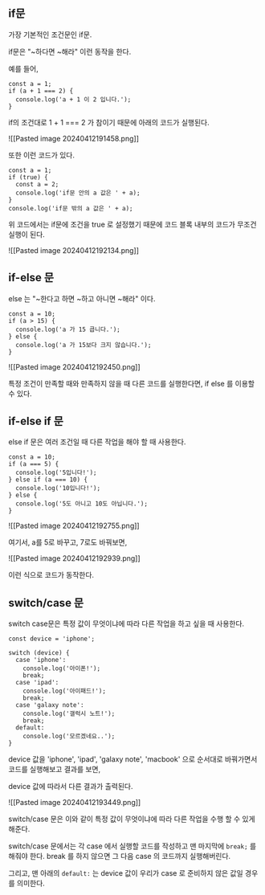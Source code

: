 
## if문

가장 기본적인 조건문인 if문.

if문은 "~하다면 ~해라" 이런 동작을 한다.

예를 들어,

```
const a = 1;
if (a + 1 === 2) {
  console.log('a + 1 이 2 입니다.');
}
```

if의 조건대로 1 + 1 === 2 가 참이기 때문에 아래의 코드가 실행된다.

![[Pasted image 20240412191458.png]]

또한 이런 코드가 있다.

```
const a = 1;
if (true) {
  const a = 2;
  console.log('if문 안의 a 값은 ' + a);
}
console.log('if문 밖의 a 값은 ' + a);
```

위 코드에서는 if문에 조건을 true 로 설정했기 때문에 코드 블록 내부의 코드가 무조건 실행이 된다.

![[Pasted image 20240412192134.png]]

## if-else 문

else 는 "~한다고 하면 ~하고 아니면 ~해라" 이다.

```
const a = 10;
if (a > 15) {
  console.log('a 가 15 큽니다.');
} else {
  console.log('a 가 15보다 크지 않습니다.');
}
```

![[Pasted image 20240412192450.png]]

특정 조건이 만족할 때와 만족하지 않을 때 다른 코드를 실행한다면, if else 를 이용할 수 있다.

## if-else if 문

else if 문은 여러 조건일 때 다른 작업을 해야 할 때 사용한다.

```
const a = 10;
if (a === 5) {
  console.log('5입니다!');
} else if (a === 10) {
  console.log('10입니다!');
} else {
  console.log('5도 아니고 10도 아닙니다.');
}
```

![[Pasted image 20240412192755.png]]

여기서,  a를 5로 바꾸고, 7로도 바꿔보면,

![[Pasted image 20240412192939.png]]

이런 식으로 코드가 동작한다.

## switch/case 문

switch case문은 특정 값이 무엇이냐에 따라 다른 작업을 하고 싶을 때 사용한다.

```
const device = 'iphone';

switch (device) {
  case 'iphone':
    console.log('아이폰!');
    break;
  case 'ipad':
    console.log('아이패드!');
    break;
  case 'galaxy note':
    console.log('갤럭시 노트!');
    break;
  default:
    console.log('모르겠네요..');
}
```

device 값을 'iphone', 'ipad', 'galaxy note', 'macbook' 으로 순서대로 바꿔가면서 코드를 실행해보고 결과를 보면,

device 값에 따라서 다른 결과가 출력된다.

![[Pasted image 20240412193449.png]]

switch/case 문은 이와 같이 특정 값이 무엇이냐에 따라 다른 작업을 수행 할 수 있게 해준다.

switch/case 문에서는 각 case 에서 실행할 코드를 작성하고 맨 마지막에 `break;` 를 해줘야 한다. break 를 하지 않으면 그 다음 case 의 코드까지 실행해버린다.

그리고, 맨 아래의 `default:` 는 device 값이 우리가 case 로 준비하지 않은 값일 경우를 의미한다.